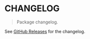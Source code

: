 # CHANGELOG

> Package changelog.

See [GitHub Releases](https://github.com/stdlib-js/stats-iter/releases) for the changelog.